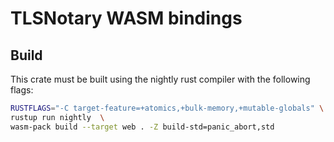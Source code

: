 # TLSNotary WASM bindings

## Build

This crate must be built using the nightly rust compiler with the following flags:

```bash
RUSTFLAGS="-C target-feature=+atomics,+bulk-memory,+mutable-globals" \
rustup run nightly  \
wasm-pack build --target web . -Z build-std=panic_abort,std
```


